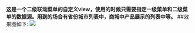 **这是一个二级联动菜单的自定义view，使用的时候只需要指定一级菜单和二级菜单的数据源。用到的场合有省份城市列表中，商城中产品展示的列表中等。**
##效果图如下:
             ![](http://upload-images.jianshu.io/upload_images/2528336-d832be2e96986f6a.gif?imageMogr2/auto-orient/strip)
